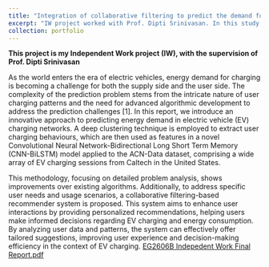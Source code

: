 ```yaml
---
title: "Integration of collaborative filtering to predict the demand for electricity in EV charging grids"
excerpt: "IW project worked with Prof. Dipti Srinivasan. In this study, deep clustering, LSTM networks, and collaborative filtering techniques were employed for clustering user behaviours and predicting energy demands in electric vehicle (EV) charging stations. Additionally, the user interface (UI) requires enhancements to better serve our primary stakeholders, the users and generators. Furthermore, the exploration of novel algorithms could offer substantial improvements in addressing these issues within the EV charging sector. This study emphasized the importance of utilizing data science and AI in urban systems."
collection: portfolio
---
```

**This project is my Independent Work project (IW), with the supervision of Prof. Dipti Srinivasan**

As the world enters the era of electric vehicles, energy demand for charging is becoming a challenge for both the supply side and the user side. The complexity of the prediction problem stems from the intricate nature of user charging patterns and the need for advanced algorithmic development to address the prediction challenges [1]. In this report, we introduce an innovative approach to predicting energy demand in electric vehicle (EV) charging networks. A deep clustering technique is employed to extract user charging behaviours, which are then used as features in a novel Convolutional Neural Network-Bidirectional Long Short Term Memory (CNN-BiLSTM) model applied to the ACN-Data dataset, comprising a wide array of EV charging sessions from Caltech in the United States.

This methodology, focusing on detailed problem analysis, shows improvements over existing algorithms. Additionally, to address specific user needs and usage scenarios, a collaborative filtering-based recommender system is proposed. This system aims to enhance user interactions by providing personalized recommendations, helping users make informed decisions regarding EV charging and energy consumption. By analyzing user data and patterns, the system can effectively offer tailored suggestions, improving user experience and decision-making efficiency in the context of EV charging.
[EG2606B Indepedent Work Final Report.pdf](https://github.com/user-attachments/files/17306362/EG2606B.Indepedent.Work.Final.Report.pdf)
